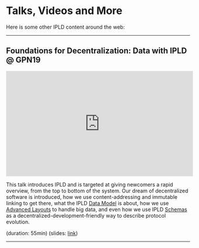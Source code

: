 Talks, Videos and More
======================

Here is some other IPLD content around the web:

---

## Foundations for Decentralization: Data with IPLD @ GPN19

<iframe width="512" height="288" src="https://media.ccc.de/v/gpn19-105-foundations-for-decentralization-data-with-ipld/oembed" frameborder="0" allowfullscreen></iframe>

This talk introduces IPLD and is targeted at giving newcomers a rapid overview, from the top to bottom of the system.
Our dream of decentralized software is introduced, how we use content-addressing and immutable linking to get there,
what the IPLD [Data Model](/#data-model) is about, how we use [Advanced Layouts](./docs/advanced-layouts) to handle big data,
and even how we use IPLD [Schemas](https://specs.ipld.io/schemas/) as a decentralized-development-friendly way to describe protocol evolution.

(duration: 55min)
(slides: [link](https://slides.com/warpfork/ipld-gpn-2019/))

---
